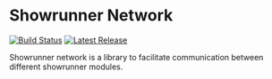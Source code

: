 # Showrunner Network

[![Build Status](https://github.com/coderatparadise/showrunner-network/actions/workflows/build.yml/badge.svg)](https://github.com/CoderAtParadise/showrunner-network/actions/workflows/build.yml)
[![Latest Release](https://img.shields.io/github/v/release/coderatparadise/showrunner-network?label=Release)](https://github.com/coderatparadise/showrunner-network/releases/latest)

Showrunner network is a library to facilitate communication between different showrunner modules.
